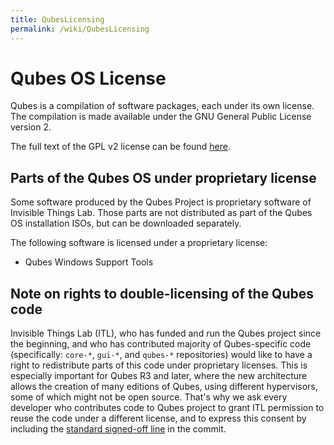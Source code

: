 ```yaml
---
title: QubesLicensing
permalink: /wiki/QubesLicensing
---
```


Qubes OS License
================

Qubes is a compilation of software packages, each under its own license. The compilation is made available under the GNU General Public License version 2.

The full text of the GPL v2 license can be found [​here](http://www.gnu.org/licenses/gpl-2.0.html).

Parts of the Qubes OS under proprietary license
-----------------------------------------------

Some software produced by the Qubes Project is proprietary software of Invisible Things Lab. Those parts are not distributed as part of the Qubes OS installation ISOs, but can be downloaded separately.

The following software is licensed under a proprietary license:

-   Qubes Windows Support Tools

Note on rights to double-licensing of the Qubes code
----------------------------------------------------

Invisible Things Lab (ITL), who has funded and run the Qubes project since the beginning, and who has contributed majority of Qubes-specific code (specifically: `core-*`, `gui-*`, and `qubes-*` repositories) would like to have a right to redistribute parts of this code under proprietary licenses. This is especially important for Qubes R3 and later, where the new architecture allows the creation of many editions of Qubes, using different hypervisors, some of which might not be open source. That's why we ask every developer who contributes code to Qubes project to grant ITL permission to reuse the code under a different license, and to express this consent by including the [​standard signed-off line](http://git.kernel.org/cgit/linux/kernel/git/torvalds/linux.git/tree/Documentation/SubmittingPatches?id=HEAD#n358) in the commit.
